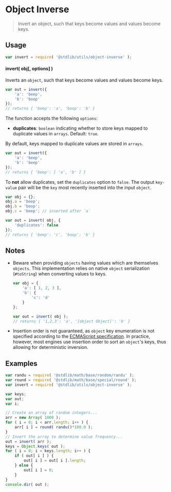 # Object Inverse

> Invert an object, such that keys become values and values become keys.


<section class="usage">

## Usage

``` javascript
var invert = require( '@stdlib/utils/object-inverse' );
```

#### invert( obj\[, options\] )

Inverts an `object`, such that keys become values and values become keys.

``` javascript
var out = invert({
    'a': 'beep',
    'b': 'boop'
});
// returns { 'beep': 'a', 'boop': 'b' }
```

The function accepts the following `options`:

* __duplicates__: `boolean` indicating whether to store keys mapped to duplicate values in `arrays`. Default: `true`.

By default, keys mapped to duplicate values are stored in `arrays`.

``` javascript
var out = invert({
    'a': 'beep',
    'b': 'beep'
});
// returns { 'beep': [ 'a', 'b' ] }
```

To __not__ allow duplicates, set the `duplicates` option to `false`. The output `key-value` pair will be the `key` most recently inserted into the input `object`.

``` javascript
var obj = {};
obj.a = 'beep';
obj.b = 'boop';
obj.c = 'beep'; // inserted after `a`

var out = invert( obj, {
    'duplicates': false
});
// returns { 'beep': 'c', 'boop': 'b' }
```

</section>

<!-- /.usage -->


<section class="notes">

## Notes

* Beware when providing `objects` having values which are themselves `objects`. This implementation relies on native `object` serialization (`#toString`) when converting values to keys.
    
  ``` javascript
  var obj = {
      'a': [ 1, 2, 3 ],
      'b': {
          'c': 'd'
      }
  };

  var out = invert( obj );
  // returns { '1,2,3': 'a', '[object Object]': 'b' }
  ```

* Insertion order is not guaranteed, as `object` key enumeration is not specified according to the [ECMAScript specification][ecma-262-for-in]. In practice, however, most engines use insertion order to sort an `object`'s keys, thus allowing for deterministic inversion.

</section>

<!-- /.notes -->


<section class="examples">

## Examples

``` javascript
var randu = require( '@stdlib/math/base/random/randu' );
var round = require( '@stdlib/math/base/special/round' );
var invert = require( '@stdlib/utils/object-inverse' );

var keys;
var out;
var i;

// Create an array of random integers...
arr = new Array( 1000 );
for ( i = 0; i < arr.length; i++ ) {
    arr[ i ] = round( randu()*100.0 );
}
// Invert the array to determine value frequency...
out = invert( arr );
keys = Object.keys( out );
for ( i = 0; i < keys.length; i++ ) {
    if ( out[ i ] ) {
        out[ i ] = out[ i ].length;
    } else {
        out[ i ] = 0;
    }
}
console.dir( out );
```

</section>

<!-- /.examples -->


<section class="links">

[ecma-262-for-in]: http://www.ecma-international.org/ecma-262/5.1/#sec-12.6.4

</section>

<!-- /.links -->
